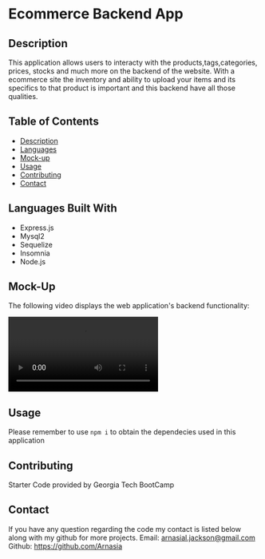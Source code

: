 # Ecommerce Backend App

## Description

This application allows users to interacty with the products,tags,categories, prices, stocks and much more on the backend of the website. With a ecommerce site the inventory and ability to upload your items and its specifics to that product is important and this backend have all those qualities.

## Table of Contents
- [Description](#Description)
- [Languages](#Languages-Built-With)
- [Mock-up](#Mock-up)
- [Usage](#Usage)
- [Contributing](#Contributing)
- [Contact](#Contact)

## Languages Built With
- Express.js
- Mysql2 
- Sequelize
- Insomnia
- Node.js

## Mock-Up

The following video displays the web application's backend functionality:

![This is a mock-up of the live Application](./Assets/EcommerceMockvid.webm)

## Usage

Please remember to use `npm i` to obtain the dependecies used in this application

## Contributing 
Starter Code provided by Georgia Tech BootCamp

## Contact
If you have any question regarding the code my contact is listed below along with my github for more projects.
Email: arnasial.jackson@gmail.com
Github: https://github.com/Arnasia
